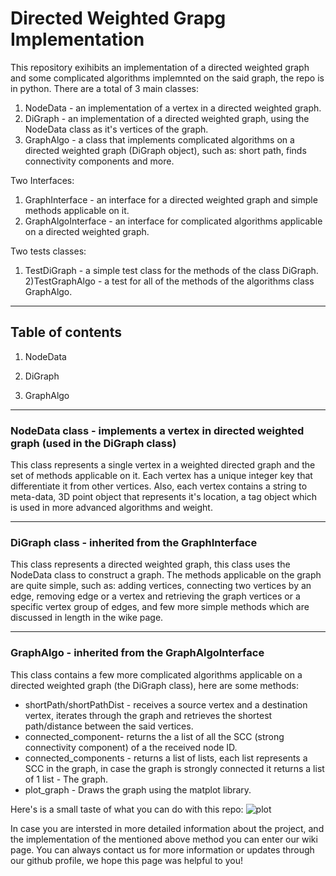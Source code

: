 # Directed Weighted Grapg Implementation
This repository exihibits an implementation of a directed weighted graph and some complicated algorithms implemnted on the said graph, the repo is in python.
There are a total of 3 main classes: 
1) NodeData - an implementation of a vertex in a directed weighted graph.
2) DiGraph - an implementation of a directed weighted graph, using the NodeData class as it's vertices of the graph.
3) GraphAlgo - a class that implements complicated algorithms on a directed weighted graph (DiGraph object), such as: short path, finds connectivity components and more.

Two Interfaces:
1) GraphInterface - an interface for a directed weighted graph and simple methods applicable on it.
2) GraphAlgoInterface - an interface for complicated algorithms applicable on a directed weighted graph.

Two tests classes:
1) TestDiGraph - a simple test class for the methods of the class DiGraph.
2)TestGraphAlgo - a test for all of the methods of the algorithms class GraphAlgo.
---------------------------------------------------------------------------------------------------------------------------------------------------------------------------------
## Table of contents

1) NodeData  

2) DiGraph

3) GraphAlgo
---------------------------------------------------------------------------------------------------------------------------------------------------------------------------------
### NodeData class - implements a vertex in directed weighted graph (used in the DiGraph class)
This class represents a single vertex in a weighted directed graph and the set of methods applicable on it. Each vertex has a unique integer key 
that differentiate it from other vertices. Also, each vertex contains a string to meta-data, 3D point object that represents it's location, a tag
object which is used in more advanced algorithms and weight.

---------------------------------------------------------------------------------------------------------------------------------------------------------------------------------


### DiGraph class - inherited from the GraphInterface
This class represents a directed weighted graph, this class uses the NodeData class to construct a graph. The methods applicable on the graph
are quite simple, such as: adding vertices, connecting two vertices by an edge, removing edge or a vertex and retrieving the graph vertices or a specific vertex 
group of edges, and few more simple methods which are discussed in length in the wike page.

---------------------------------------------------------------------------------------------------------------------------------------------------------------------------------

### GraphAlgo - inherited from the GraphAlgoInterface
This class contains a few more complicated algorithms applicable on a directed weighted graph (the DiGraph class), here are some methods:
- shortPath/shortPathDist - receives a source vertex and a destination vertex, iterates through the graph and retrieves the shortest path/distance between
the said vertices.
- connected_component-  returns the a list of all the SCC (strong connectivity component) of a the received node ID. 
- connected_components - returns a list of lists, each list represents a SCC in the graph, in case the graph is strongly connected it returns a list of 1 list - The graph.
- plot_graph - Draws the graph using the matplot library.

Here's is a small taste of what you can do with this repo:
![‏‏plot](https://user-images.githubusercontent.com/74153075/104137440-51156d00-53a5-11eb-8832-c466e50b8d2b.PNG)

In case you are intersted in more detailed information about the project, and the implementation of the mentioned above method you can enter our wiki page.
You can always contact us for more information or updates through our github profile, we hope this page was helpful to you!

